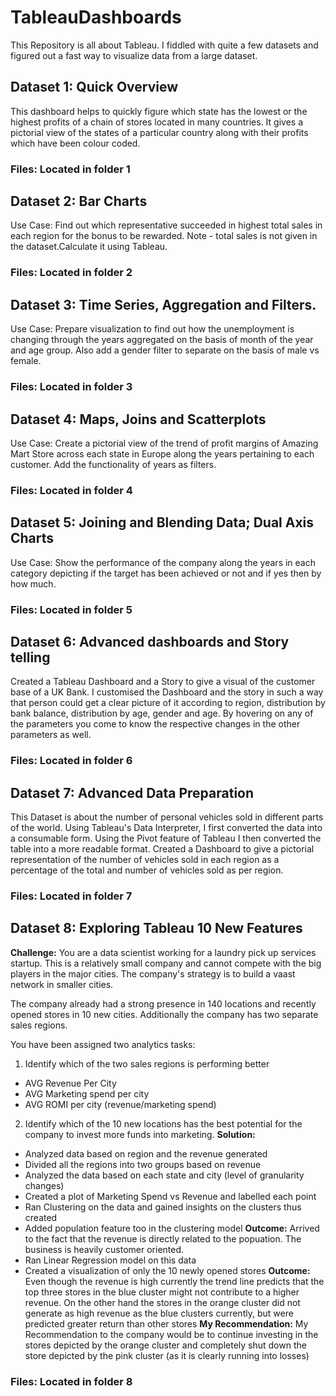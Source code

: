 # TableauDashboards
This Repository is all about Tableau. I fiddled with quite a few datasets and figured out a fast way to visualize data from a large dataset. 
## Dataset 1: Quick Overview
This dashboard helps to quickly figure which state has the lowest or the highest profits of a chain of stores located in many countries. It gives a pictorial view of the states of a particular country along with their profits which have been colour coded. 
### Files: Located in folder 1
## Dataset 2: Bar Charts
Use Case: Find out which representative succeeded in highest total sales in each region for the bonus to be rewarded.
Note - total sales is not given in the dataset.Calculate it using Tableau.
### Files: Located in folder 2
## Dataset 3: Time Series, Aggregation and Filters.
Use Case: Prepare visualization to find out how the unemployment is changing through the years aggregated on the basis of month of the year and age group. Also add a gender filter to separate on the basis of male vs female.
### Files: Located in folder 3
## Dataset 4: Maps, Joins and Scatterplots
Use Case: Create a pictorial view of the trend of profit margins of Amazing Mart Store across each state in Europe along the years pertaining to each customer. Add the functionality of years as filters.
### Files: Located in folder 4
## Dataset 5: Joining and Blending Data; Dual Axis Charts
Use Case: Show the performance of the company along the years in each category depicting if the target has been achieved or not and if yes then by how much.
### Files: Located in folder 5
## Dataset 6: Advanced dashboards and Story telling
Created a Tableau Dashboard and a Story to give a visual of the customer base of a UK Bank. I customised the Dashboard and the story in such a way that person could get a clear picture of it according to region, distribution by bank balance, distribution by age, gender and age. By hovering on any of the parameters you come to know the respective changes in the other parameters as well.
### Files: Located in folder 6
## Dataset 7: Advanced Data Preparation
This Dataset is about the number of personal vehicles sold in different parts of the world. Using Tableau's Data Interpreter, I first converted the data into a consumable form. Using the Pivot feature of Tableau I then converted the table into a more readable format. Created a Dashboard to give a pictorial representation of the number of vehicles sold in each region as a percentage of the total and number of vehicles sold as per region.
### Files: Located in folder 7
## Dataset 8: Exploring Tableau 10 New Features
**Challenge:** You are a data scientist working for a laundry pick up services startup. This is a relatively small company and cannot compete with the big players in the major cities. The company's strategy is to build a vaast network in smaller cities.

The company already had a strong presence in 140 locations and recently opened stores in 10 new cities. Additionally the company has two separate sales regions. 

You have been assigned two analytics tasks:
1) Identify which of the two sales regions is performing better 
  * AVG Revenue Per City
  * AVG Marketing spend per city
  * AVG ROMI per city (revenue/marketing spend)
2) Identify which of the 10 new locations has the best potential for the company to invest more funds into marketing.
**Solution:** 
* Analyzed data based on region and the revenue generated
* Divided all the regions into two groups based on revenue
* Analyzed the data based on each state and city (level of granularity changes)
* Created a plot of Marketing Spend vs Revenue and labelled each point
* Ran Clustering on the data and gained insights on the clusters thus created
* Added population feature too in the clustering model
**Outcome:** Arrived to the fact that the revenue is directly related to the popuation. The business is heavily customer oriented.
* Ran Linear Regression model on this data
* Created a visualization of only the 10 newly opened stores
**Outcome:** Even though the revenue is high currently the trend line predicts that the top three stores in the blue cluster might not contribute to a higher revenue. On the other hand the stores in the orange cluster did not generate as high revenue as the blue clusters currently, but were predicted greater return than other stores
**My Recommendation:** My Recommendation to the company would be to continue investing in the stores depicted by the orange cluster and completely shut down the store depicted by the pink cluster (as it is clearly running into losses)
### Files: Located in folder 8


